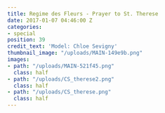 ```yaml
---
title: Regime des Fleurs - Prayer to St. Therese
date: 2017-01-07 04:46:00 Z
categories:
- special
position: 39
credit_text: 'Model: Chloe Sevigny'
thumbnail_image: "/uploads/MAIN-149e9b.png"
images:
- path: "/uploads/MAIN-521f45.png"
  class: half
- path: "/uploads/CS_therese2.png"
  class: half
- path: "/uploads/CS_therese.png"
  class: half
---
```


